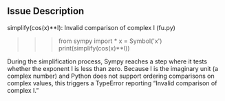 ## Issue Description
simplify(cos(x)**I): Invalid comparison of complex I (fu.py)

>>> from sympy import *
>>> x = Symbol('x')
>>> print(simplify(cos(x)**I))

During the simplification process, Sympy reaches a step where it tests whether the exponent I is less than zero. Because I is the imaginary unit (a complex number) and Python does not support ordering comparisons on complex values, this triggers a TypeError reporting “Invalid comparison of complex I.”